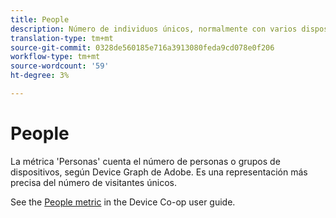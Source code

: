 ```yaml
---
title: People
description: Número de individuos únicos, normalmente con varios dispositivos.
translation-type: tm+mt
source-git-commit: 0328de560185e716a3913080feda9cd078e0f206
workflow-type: tm+mt
source-wordcount: '59'
ht-degree: 3%

---
```



# People

La métrica &#39;Personas&#39; cuenta el número de personas o grupos de dispositivos, según Device Graph de Adobe. Es una representación más precisa del número de visitantes [](unique-visitors.md)únicos.

See the [People metric](https://docs.adobe.com/content/help/en/device-co-op/using/data/people.html) in the Device Co-op user guide.
